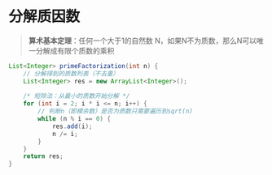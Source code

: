 # 分解质因数


> **算术基本定理**：任何一个大于1的自然数 N，如果N不为质数，那么N可以唯一分解成有限个质数的乘积

```java
List<Integer> primeFactorization(int n) {
    // 分解得到的质数列表（不去重）
    List<Integer> res = new ArrayList<Integer>();
    
    /* 短除法：从最小的质数开始分解 */
    for (int i = 2; i * i <= n; i++) {
        // 判断n（即模余数）是否为质数只需要遍历到sqrt(n)
        while (n % i == 0) {
            res.add(i);
            n /= i;
        }
    }
    return res;
}
```


